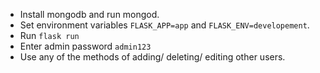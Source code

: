 - Install mongodb and run mongod.
- Set environment variables `FLASK_APP=app` and `FLASK_ENV=developement`.
- Run `flask run`
- Enter admin password `admin123`
- Use any of the methods of adding/ deleting/ editing other users.